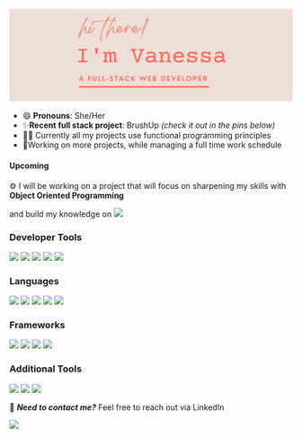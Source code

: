 ![Banner](https://github.com/vtbano/vtbano/blob/main/Vanessa%20-Profile%20Banner.png)

- 😄 **Pronouns**: She/Her
- :sparkles:**Recent full stack project**: BrushUp _(check it out in the pins below)_
- 👩‍💻 Currently all my projects use functional programming principles 
- :dancer:Working on more projects, while managing a full time work schedule 


#### Upcoming
⚙️ I will be working on a project that will focus on sharpening my skills with **Object Oriented Programming** 

and build my knowledge on <img src="https://img.shields.io/badge/ruby-%23CC342D.svg?&style=flat-square&logo=ruby&logoColor=white"/>

### Developer Tools
<p>
    <img src="https://img.shields.io/badge/-Visual%20Studio%20Code-23A9F2?style=flat-square&logo=Visual%20Studio%20Code&logoColor=white"/>
    <img src="https://img.shields.io/badge/-Github-181717?style=flat-square&logo=GitHub&logoColor=white"/>
    <img src="https://img.shields.io/badge/-Git-F44D27?style=flat-square&logo=Git&logoColor=white"/>
    <img src="https://img.shields.io/badge/-npm-CB3837?style=flat-square&logo=NPM&logoColor=white"/>
    <img src="https://img.shields.io/badge/Heroku%20-%23430098.svg?&style=flat-square&logo=heroku&logoColor=white"/>
   
  </p>
  
### Languages

<p>
<img src="https://img.shields.io/badge/Javascript%20-%23323330.svg?&style=flat-square&logo=javascript&logoColor=%23F7DF1E"/>
<img src="https://img.shields.io/badge/Node.js%20-%2343853D.svg?&style=flat-square&logo=node.js&logoColor=white"/>
<img src ="https://img.shields.io/badge/Postgres-%23316192.svg?&style=flat-square&logo=postgresql&logoColor=white"/>
 <img src="https://img.shields.io/badge/-HTML5-E34F26?style=flat-square&logo=HTML5&logoColor=white"/>
 <img src="https://img.shields.io/badge/-CSS3-1572B6?style=flat-square&logo=CSS3&logoColor=white"/>

</p>

### Frameworks

<p>
<img src="https://img.shields.io/badge/React%20-%2320232a.svg?&style=flat-square&logo=react&logoColor=white"/>
<img src="https://img.shields.io/badge/express.js-%23404d59.svg?style=flat-square&logo=express&logoColor=white"/>
<img src="https://img.shields.io/badge/bootstrap%20-%23563D7C.svg?&style=flat-square&logo=bootstrap&logoColor=white"/>
<img src="https://img.shields.io/badge/JWT-black?style=flat-square&logo=JSON%20web%20tokens"/>

</p>

### Additional Tools 

<p>
<img src="https://img.shields.io/badge/Figma-%23F24E1E.svg?style=flat-square&logo=figma&logoColor=white"/>
<img src="https://img.shields.io/badge/-Trello-0079BF?style=flat-square&logo=Trello&logoColor=white"/>
<img src="https://img.shields.io/badge/-Slack-E01563?style=flat-square&logo=Slack&logoColor=white"/>
</p>


📣 **_Need to contact me?_** Feel free to reach out via LinkedIn
<p>
<a href="https://www.linkedin.com/in/vanessatbano/"><img src="https://img.shields.io/badge/linkedin-0077B5.svg?style=flat-square&logo=linkedin&logoColor=white"/>
</p>
<!--
**vtbano/vtbano** is a ✨ _special_ ✨ repository because its `README.md` (this file) appears on your GitHub profile.

Here are some ideas to get you started:

- 🔭 I’m currently working on ...
- 🌱 I’m currently learning ...
- 👯 I’m looking to collaborate on ...
- 🤔 I’m looking for help with ...
- 💬 Ask me about ...
- 📫 How to reach me: ...
- ⚡ Fun fact: ...
-->
